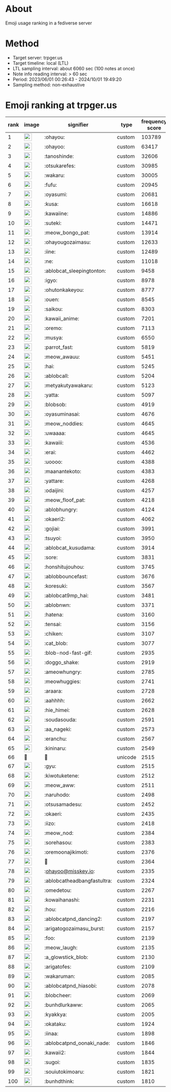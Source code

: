 # About
Emoji usage ranking in a fediverse server

# Method
- Target server: trpger.us
- Target timeline: local (LTL)
- LTL sampling interval: about 6060 sec (100 notes at once)
- Note info reading interval: > 60 sec
- Period: 2023/06/01 00:26:43 - 2024/10/01 19:49:20 
- Sampling method: non-exhaustive

# Emoji ranking at trpger.us

|rank|image|signifier|type|frequency score|
|----|----|----|----|----|
|1|<img height="24" src="https://trpger.us/emoji/ohayou.webp">|:ohayou:|custom|103789|
|2|<img height="24" src="https://trpger.us/emoji/ohayoo.webp">|:ohayoo:|custom|63417|
|3|<img height="24" src="https://trpger.us/emoji/tanoshinde.webp">|:tanoshinde:|custom|32606|
|4|<img height="24" src="https://trpger.us/emoji/otsukarefes.webp">|:otsukarefes:|custom|30985|
|5|<img height="24" src="https://trpger.us/emoji/wakaru.webp">|:wakaru:|custom|30005|
|6|<img height="24" src="https://trpger.us/emoji/fufu.webp">|:fufu:|custom|20945|
|7|<img height="24" src="https://trpger.us/emoji/oyasumi.webp">|:oyasumi:|custom|20681|
|8|<img height="24" src="https://trpger.us/emoji/kusa.webp">|:kusa:|custom|16618|
|9|<img height="24" src="https://trpger.us/emoji/kawaiine.webp">|:kawaiine:|custom|14886|
|10|<img height="24" src="https://trpger.us/emoji/suteki.webp">|:suteki:|custom|14471|
|11|<img height="24" src="https://trpger.us/emoji/meow_bongo_pat.webp">|:meow_bongo_pat:|custom|13914|
|12|<img height="24" src="https://trpger.us/emoji/ohayougozaimasu.webp">|:ohayougozaimasu:|custom|12633|
|13|<img height="24" src="https://trpger.us/emoji/iine.webp">|:iine:|custom|12489|
|14|<img height="24" src="https://trpger.us/emoji/ne.webp">|:ne:|custom|11018|
|15|<img height="24" src="https://trpger.us/emoji/ablobcat_sleepingtonton.webp">|:ablobcat_sleepingtonton:|custom|9458|
|16|<img height="24" src="https://trpger.us/emoji/igyo.webp">|:igyo:|custom|8978|
|17|<img height="24" src="https://trpger.us/emoji/ohutonkakeyou.webp">|:ohutonkakeyou:|custom|8777|
|18|<img height="24" src="https://trpger.us/emoji/ouen.webp">|:ouen:|custom|8545|
|19|<img height="24" src="https://trpger.us/emoji/saikou.webp">|:saikou:|custom|8303|
|20|<img height="24" src="https://trpger.us/emoji/kawaii_anime.webp">|:kawaii_anime:|custom|7201|
|21|<img height="24" src="https://trpger.us/emoji/oremo.webp">|:oremo:|custom|7113|
|22|<img height="24" src="https://trpger.us/emoji/musya.webp">|:musya:|custom|6550|
|23|<img height="24" src="https://trpger.us/emoji/parrot_fast.webp">|:parrot_fast:|custom|5819|
|24|<img height="24" src="https://trpger.us/emoji/meow_awauu.webp">|:meow_awauu:|custom|5451|
|25|<img height="24" src="https://trpger.us/emoji/hai.webp">|:hai:|custom|5245|
|26|<img height="24" src="https://trpger.us/emoji/ablobcall.webp">|:ablobcall:|custom|5204|
|27|<img height="24" src="https://trpger.us/emoji/metyakutyawakaru.webp">|:metyakutyawakaru:|custom|5123|
|28|<img height="24" src="https://trpger.us/emoji/yatta.webp">|:yatta:|custom|5097|
|29|<img height="24" src="https://trpger.us/emoji/blobsob.webp">|:blobsob:|custom|4919|
|30|<img height="24" src="https://trpger.us/emoji/oyasuminasai.webp">|:oyasuminasai:|custom|4676|
|31|<img height="24" src="https://trpger.us/emoji/meow_noddies.webp">|:meow_noddies:|custom|4645|
|32|<img height="24" src="https://trpger.us/emoji/uwaaaa.webp">|:uwaaaa:|custom|4645|
|33|<img height="24" src="https://trpger.us/emoji/kawaiii.webp">|:kawaiii:|custom|4536|
|34|<img height="24" src="https://trpger.us/emoji/erai.webp">|:erai:|custom|4462|
|35|<img height="24" src="https://trpger.us/emoji/uoooo.webp">|:uoooo:|custom|4388|
|36|<img height="24" src="https://trpger.us/emoji/maanantekoto.webp">|:maanantekoto:|custom|4383|
|37|<img height="24" src="https://trpger.us/emoji/yattare.webp">|:yattare:|custom|4268|
|38|<img height="24" src="https://trpger.us/emoji/odaijini.webp">|:odaijini:|custom|4257|
|39|<img height="24" src="https://trpger.us/emoji/meow_floof_pat.webp">|:meow_floof_pat:|custom|4218|
|40|<img height="24" src="https://trpger.us/emoji/ablobhungry.webp">|:ablobhungry:|custom|4124|
|41|<img height="24" src="https://trpger.us/emoji/okaeri2.webp">|:okaeri2:|custom|4062|
|42|<img height="24" src="https://trpger.us/emoji/gojiai.webp">|:gojiai:|custom|3991|
|43|<img height="24" src="https://trpger.us/emoji/tsuyoi.webp">|:tsuyoi:|custom|3950|
|44|<img height="24" src="https://trpger.us/emoji/ablobcat_kusudama.webp">|:ablobcat_kusudama:|custom|3914|
|45|<img height="24" src="https://trpger.us/emoji/sore.webp">|:sore:|custom|3831|
|46|<img height="24" src="https://trpger.us/emoji/honshitujouhou.webp">|:honshitujouhou:|custom|3745|
|47|<img height="24" src="https://trpger.us/emoji/ablobbouncefast.webp">|:ablobbouncefast:|custom|3676|
|48|<img height="24" src="https://trpger.us/emoji/koresuki.webp">|:koresuki:|custom|3567|
|49|<img height="24" src="https://trpger.us/emoji/ablobcat9mp_hai.webp">|:ablobcat9mp_hai:|custom|3481|
|50|<img height="24" src="https://trpger.us/emoji/ablobnwn.webp">|:ablobnwn:|custom|3371|
|51|<img height="24" src="https://trpger.us/emoji/hatena.webp">|:hatena:|custom|3160|
|52|<img height="24" src="https://trpger.us/emoji/tensai.webp">|:tensai:|custom|3156|
|53|<img height="24" src="https://trpger.us/emoji/chiken.webp">|:chiken:|custom|3107|
|54|<img height="24" src="https://trpger.us/emoji/cat_blob.webp">|:cat_blob:|custom|3077|
|55|<img height="24" src="https://trpger.us/emoji/blob-nod-fast-gif.webp">|:blob-nod-fast-gif:|custom|2935|
|56|<img height="24" src="https://trpger.us/emoji/doggo_shake.webp">|:doggo_shake:|custom|2919|
|57|<img height="24" src="https://trpger.us/emoji/ameowhungry.webp">|:ameowhungry:|custom|2785|
|58|<img height="24" src="https://trpger.us/emoji/meowhuggies.webp">|:meowhuggies:|custom|2741|
|59|<img height="24" src="https://trpger.us/emoji/araara.webp">|:araara:|custom|2728|
|60|<img height="24" src="https://trpger.us/emoji/aahhhh.webp">|:aahhhh:|custom|2662|
|61|<img height="24" src="https://trpger.us/emoji/hie_himei.webp">|:hie_himei:|custom|2628|
|62|<img height="24" src="https://trpger.us/emoji/soudasouda.webp">|:soudasouda:|custom|2591|
|63|<img height="24" src="https://trpger.us/emoji/aa_nageki.webp">|:aa_nageki:|custom|2573|
|64|<img height="24" src="https://trpger.us/emoji/eranchu.webp">|:eranchu:|custom|2567|
|65|<img height="24" src="https://trpger.us/emoji/kininaru.webp">|:kininaru:|custom|2549|
|66|🍮|🍮|unicode|2515|
|67|<img height="24" src="https://trpger.us/emoji/gyu.webp">|:gyu:|custom|2515|
|68|<img height="24" src="https://trpger.us/emoji/kiwotuketene.webp">|:kiwotuketene:|custom|2512|
|69|<img height="24" src="https://trpger.us/emoji/meow_aww.webp">|:meow_aww:|custom|2511|
|70|<img height="24" src="https://trpger.us/emoji/naruhodo.webp">|:naruhodo:|custom|2498|
|71|<img height="24" src="https://trpger.us/emoji/otsusamadesu.webp">|:otsusamadesu:|custom|2452|
|72|<img height="24" src="https://trpger.us/emoji/okaeri.webp">|:okaeri:|custom|2435|
|73|<img height="24" src="https://trpger.us/emoji/iizo.webp">|:iizo:|custom|2418|
|74|<img height="24" src="https://trpger.us/emoji/meow_nod.webp">|:meow_nod:|custom|2384|
|75|<img height="24" src="https://trpger.us/emoji/sorehasou.webp">|:sorehasou:|custom|2383|
|76|<img height="24" src="https://trpger.us/emoji/oremoonajikimoti.webp">|:oremoonajikimoti:|custom|2376|
|77|<img height="24" src="https://trpger.us/emoji/birthday.webp">|:birthday:|custom|2364|
|78|<img height="24" src="https://trpger.us/emoji/ohayoo.webp">|:ohayoo@misskey.io:|custom|2335|
|79|<img height="24" src="https://trpger.us/emoji/ablobcatheadbangfastultra.webp">|:ablobcatheadbangfastultra:|custom|2324|
|80|<img height="24" src="https://trpger.us/emoji/omedetou.webp">|:omedetou:|custom|2267|
|81|<img height="24" src="https://trpger.us/emoji/kowaihanashi.webp">|:kowaihanashi:|custom|2231|
|82|<img height="24" src="https://trpger.us/emoji/hou.webp">|:hou:|custom|2216|
|83|<img height="24" src="https://trpger.us/emoji/ablobcatpnd_dancing2.webp">|:ablobcatpnd_dancing2:|custom|2197|
|84|<img height="24" src="https://trpger.us/emoji/arigatogozaimasu_burst.webp">|:arigatogozaimasu_burst:|custom|2157|
|85|<img height="24" src="https://trpger.us/emoji/foo.webp">|:foo:|custom|2139|
|86|<img height="24" src="https://trpger.us/emoji/meow_laugh.webp">|:meow_laugh:|custom|2135|
|87|<img height="24" src="https://trpger.us/emoji/a_glowstick_blob.webp">|:a_glowstick_blob:|custom|2130|
|88|<img height="24" src="https://trpger.us/emoji/arigatofes.webp">|:arigatofes:|custom|2109|
|89|<img height="24" src="https://trpger.us/emoji/wakaruman.webp">|:wakaruman:|custom|2085|
|90|<img height="24" src="https://trpger.us/emoji/ablobcatpnd_hiasobi.webp">|:ablobcatpnd_hiasobi:|custom|2078|
|91|<img height="24" src="https://trpger.us/emoji/blobcheer.webp">|:blobcheer:|custom|2069|
|92|<img height="24" src="https://trpger.us/emoji/bunhdlurkaww.webp">|:bunhdlurkaww:|custom|2065|
|93|<img height="24" src="https://trpger.us/emoji/kyakkya.webp">|:kyakkya:|custom|2005|
|94|<img height="24" src="https://trpger.us/emoji/okataku.webp">|:okataku:|custom|1924|
|95|<img height="24" src="https://trpger.us/emoji/iinaa.webp">|:iinaa:|custom|1898|
|96|<img height="24" src="https://trpger.us/emoji/ablobcatpnd_oonaki_nade.webp">|:ablobcatpnd_oonaki_nade:|custom|1846|
|97|<img height="24" src="https://trpger.us/emoji/kawaii2.webp">|:kawaii2:|custom|1844|
|98|<img height="24" src="https://trpger.us/emoji/sugoi.webp">|:sugoi:|custom|1835|
|99|<img height="24" src="https://trpger.us/emoji/souiutokimoaru.webp">|:souiutokimoaru:|custom|1821|
|100|<img height="24" src="https://trpger.us/emoji/bunhdthink.webp">|:bunhdthink:|custom|1810|
